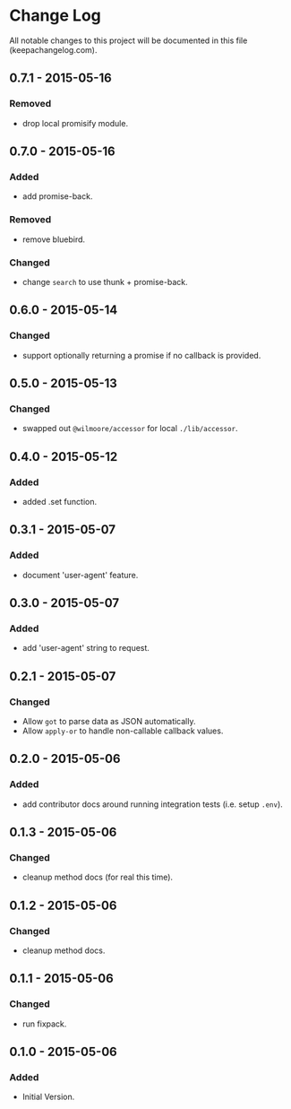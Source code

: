 # Change Log
All notable changes to this project will be documented in this file (keepachangelog.com).

## 0.7.1 - 2015-05-16
### Removed
- drop local promisify module.

## 0.7.0 - 2015-05-16
### Added
- add promise-back.

### Removed
- remove bluebird.

### Changed
- change `search` to use thunk + promise-back.

## 0.6.0 - 2015-05-14
### Changed
- support optionally returning a promise if no callback is provided.

## 0.5.0 - 2015-05-13
### Changed
- swapped out `@wilmoore/accessor` for local `./lib/accessor`.

## 0.4.0 - 2015-05-12
### Added
- added .set function.

## 0.3.1 - 2015-05-07
### Added
- document 'user-agent' feature.

## 0.3.0 - 2015-05-07
### Added
- add 'user-agent' string to request.

## 0.2.1 - 2015-05-07
### Changed
- Allow `got` to parse data as JSON automatically.
- Allow `apply-or` to handle non-callable callback values.

## 0.2.0 - 2015-05-06
### Added
- add contributor docs around running integration tests (i.e. setup `.env`).

## 0.1.3 - 2015-05-06
### Changed
- cleanup method docs (for real this time).

## 0.1.2 - 2015-05-06
### Changed
- cleanup method docs.

## 0.1.1 - 2015-05-06
### Changed
- run fixpack.

## 0.1.0 - 2015-05-06
### Added
- Initial Version.
